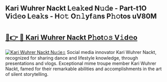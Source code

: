 ## Kari Wuhrer Nackt L𝚎a𝚔ed N𝚞𝚍e - Part-t1O Vi𝚍𝚎o L𝚎a𝚔s - H𝚘𝚝 O𝚗𝚕yf𝚊ns P𝚑𝚘tos uV80M

# <h2><a href="http://kfcj0d0.oniu.top/?m=Kari+Wuhrer+Nackt">🔗👉 🔴 Kari Wuhrer Nackt P𝚑ot𝚘𝚜 V𝚒d𝚎o</a></h2>

[![Kari Wuhrer Nackt Nu𝚍e𝚜](https://i.imgur.com/0qMVB7G.gif)](http://kfcj0d0.oniu.top/?m=Kari+Wuhrer+Nackt)
Social media innovator Kari Wuhrer Nackt, recognized for sharing dance and lifestyle knowledge, through presentations and vlogs. Exceptional mime troupe member Kari Wuhrer Nackt, famed for their remarkable abilities and accomplishments in the art of silent storytelling.  
